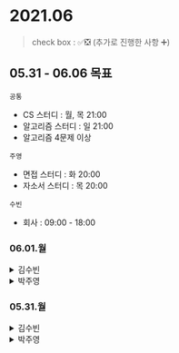 # 2021.06

> check box : ✅❎ (추가로 진행한 사항 ➕)

## 05.31 - 06.06 목표
`공통`
- CS 스터디 : 월, 목 21:00
- 알고리즘 스터디 : 일 21:00
- 알고리즘 4문제 이상

`주영`
- 면접 스터디 :  화 20:00
- 자소서 스터디 : 목 20:00

`수빈`
- 회사 : 09:00 - 18:00

### 06.01.월
<details>
<summary>김수빈</summary>
  
  |Check|To Do|
  |:---:|---|
  ||CS 알고리즘 CH.06 - 힙, 도수|
  ||알고리즘 1문제|

</details>

<details>
<summary>박주영</summary>
  
|Check|To Do|
|:---:|---|
||면접 스터디|
||SSafy 면접 준비|
||알고리즘 1문제|
||EY 한영, 대교 CNS 자소서 작성|
||면접 프로그램 듣기|

</details> 

### 05.31.월
<details>
<summary>김수빈</summary>
  
  |Check|To Do|
  |:---:|---|
  |✅|CS 알고리즘 CH.06 - 셸, 퀵, 병합|
  |✅|알고리즘 1문제|

</details>

<details>
<summary>박주영</summary>
  
|Check|To Do|
|:---:|---|
|✅|알고리즘 1문제|
|✅|자소서 작성-코오롱|

</details> 
